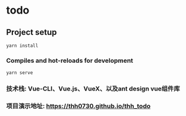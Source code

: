 # todo

## Project setup

```
yarn install
```

### Compiles and hot-reloads for development

```
yarn serve
```
### 技术栈: Vue-CLI、Vue.js、VueX、以及ant design vue组件库

### 项目演示地址: https://thh0730.github.io/thh_todo

